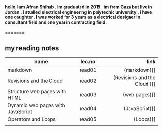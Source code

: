 #### hello, Iam Afnan Shihab . Im graduated in 2015 . im from Gaza but live in Jordan . i studied electrical engineering in polytechic university . i have one daughter . I was worked for 3 years as a electrical designer in consultant field and one year in contracting field.


=======

## my reading notes
| name      | lec.no   | link |
| ------------- |:-------------:| -----:|
| markdown      | read01        |(markdown)[]     |
| Revisions and the Cloud       | read02        |(Revisions and the Cloud )[]    |
| Structure web pages with HTML       | read03        |  (web pages)[]   |
| Dynamic web pages with JavaScript     | read04        |   (JavaScript)[]   |
|Operators and Loops        | read05      |    (Loops)[]  |
|              |           |    |


